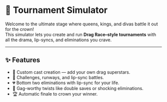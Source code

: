 # 👑 Tournament Simulator  

Welcome to the ultimate stage where queens, kings, and divas battle it out for the crown!  
This simulator lets you create and run **Drag Race–style tournaments** with all the drama, lip-syncs, and eliminations you crave.  

---

## ✨ Features  
- 💄 Custom cast creation — add your own drag superstars.  
- 👠 Challenges, runways, and lip-sync battles.  
- 💔 Bottom two eliminations with lip-sync for your life.  
- 🎤 Gag-worthy twists like double saves or shocking eliminations.  
- 🏆 Automatic finale to crown your winner.  
